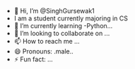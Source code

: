 - 👋 Hi, I’m @SinghGursewak1
- I am a student currently majoring in CS
- 🌱 I’m currently learning -Python...
- 💞️ I’m looking to collaborate on ...
- 📫 How to reach me ...
- 😄 Pronouns: .male..
- ⚡ Fun fact: ...

<!---
SinghGursewak1/SinghGursewak1 is a ✨ special ✨ repository because its `README.md` (this file) appears on your GitHub profile.
You can click the Preview link to take a look at your changes.
--->
